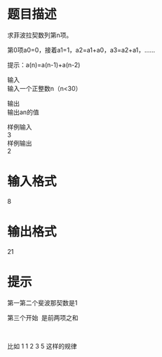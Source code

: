 # 

 
 # 题目描述 
<p>求菲波拉契数列第n项。</p>

<p>第0项a0=0，接着a1=1，a2=a1+a0，a3=a2+a1，&hellip;&hellip;</p>

<p>提示：a(n)=a(n-1)+a(n-2)</p>

<p>输入<br />
输入一个正整数n（n&lt;30）</p>

<p>输出<br />
输出an的值</p>

<p>样例输入<br />
3<br />
样例输出<br />
2</p> 

 
 # 输入格式 
<p>8</p> 

 
 # 输出格式 
<p>21</p> 

 
 # 提示 
<p>第一第二个斐波那契数是1</p>

<p>第三个开始&nbsp;&nbsp;是前两项之和</p>

<p>&nbsp;</p>

<p>比如&nbsp;1&nbsp;1&nbsp;2&nbsp;3&nbsp;5&nbsp;这样的规律</p> 
